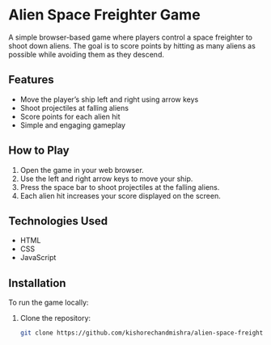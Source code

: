 # Alien Space Freighter Game

A simple browser-based game where players control a space freighter to shoot down aliens. The goal is to score points by hitting as many aliens as possible while avoiding them as they descend.

## Features

- Move the player’s ship left and right using arrow keys
- Shoot projectiles at falling aliens
- Score points for each alien hit
- Simple and engaging gameplay

## How to Play

1. Open the game in your web browser.
2. Use the left and right arrow keys to move your ship.
3. Press the space bar to shoot projectiles at the falling aliens.
4. Each alien hit increases your score displayed on the screen.

## Technologies Used

- HTML
- CSS
- JavaScript

## Installation

To run the game locally:

1. Clone the repository:
   ```bash
   git clone https://github.com/kishorechandmishra/alien-space-freighter-game.git
